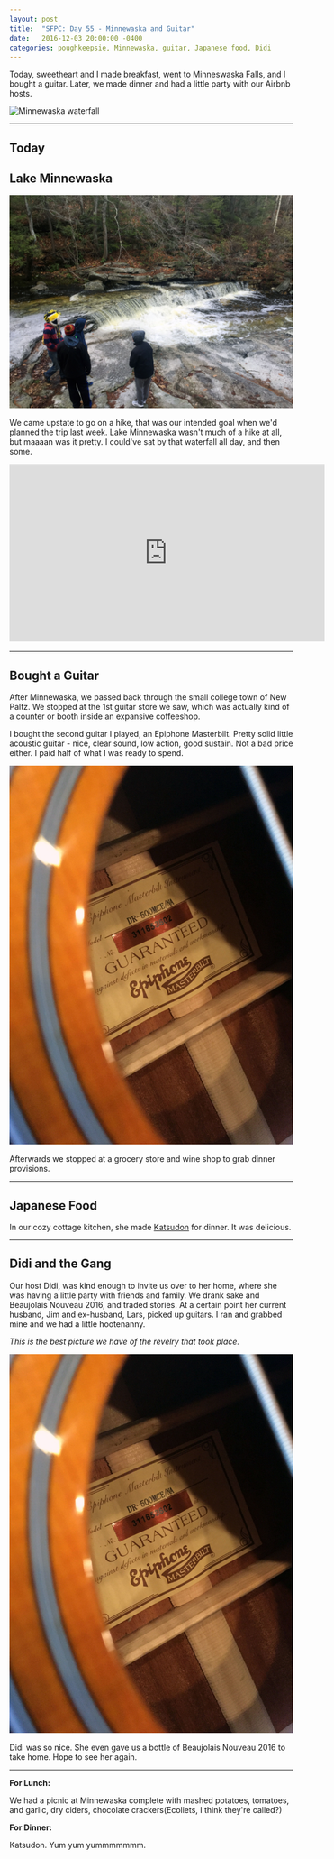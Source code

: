 ```yaml
---
layout: post
title:  "SFPC: Day 55 - Minnewaska and Guitar"
date:   2016-12-03 20:00:00 -0400
categories: poughkeepsie, Minnewaska, guitar, Japanese food, Didi
---
```


Today, sweetheart and I made breakfast, went to Minneswaska Falls, and I bought a guitar. Later, we made dinner and had a little party with our Airbnb hosts.

![Minnewaska waterfall](/images/IMG_6715.jpg)

-----

<h2>Today</h2>

<h2>Lake Minnewaska</h2>

![Minnewaska waterfall](/images/IMG_6714.jpg)

We came upstate to go on a hike, that was our intended goal when we'd planned the trip last week. Lake Minnewaska wasn't much of a hike at all, but maaaan was it pretty. I could've sat by that waterfall all day, and then some.

<iframe width="560" height="315" src="https://www.youtube.com/embed/nOH2cDFaZIk?rel=0" frameborder="0" ></iframe>

-----

<h2>Bought a Guitar</h2>

After Minnewaska, we passed back through the small college town of New Paltz. We stopped at the 1st guitar store we saw, which was actually kind of a counter or booth inside an expansive coffeeshop.

I bought the second guitar I played, an Epiphone Masterbilt. Pretty solid little acoustic guitar - nice, clear sound, low action, good sustain. Not a bad price either. I paid half of what I was ready to spend.

![Guitar](/images/IMG_6742.jpg)

Afterwards we stopped at a grocery store and wine shop to grab dinner provisions.

-----

<h2>Japanese Food</h2>

In our cozy cottage kitchen, she made [Katsudon](https://en.wikipedia.org/wiki/Katsudon) for dinner. It was delicious.

-----

<h2>Didi and the Gang</h2>

Our host Didi, was kind enough to invite us over to her home, where she was having a little party with friends and family. We drank sake and Beaujolais Nouveau 2016, and traded stories. At a certain point her current husband, Jim and ex-husband, Lars, picked up guitars. I ran and grabbed mine and we had a little hootenanny.

*This is the best picture we have of the revelry that took place.*

![Didi's house](/images/IMG_6742.jpg)

Didi was so nice. She even gave us a bottle of Beaujolais Nouveau 2016 to take home. Hope to see her again.

-----

**For Lunch:**

We had a picnic at Minnewaska complete with mashed potatoes, tomatoes, and garlic, dry ciders, chocolate crackers(Ecoliets, I think they're called?)

**For Dinner:**

Katsudon. Yum yum yummmmmmm.

